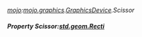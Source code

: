 _[mojo](../../modules/mojo/mojo-module.md):[mojo.graphics](../../modules/mojo/mojo-graphics.md).[GraphicsDevice](../../modules/mojo/mojo-graphics-graphicsdevice.md).Scissor_
##### Property Scissor:[std.geom.Recti](../../modules/std/std-geom-recti.md)
